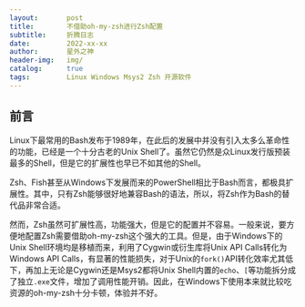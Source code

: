 ```yaml
---
layout:       post
title:        不借助oh-my-zsh进行Zsh配置
subtitle:     折腾日志
date:         2022-xx-xx
author:       星外之神
header-img:   img/
catalog:      true
tags:         Linux Windows Msys2 Zsh 开源软件
---
```


## 前言

Linux下最常用的Bash发布于1989年，在此后的发展中并没有引入太多么革命性的功能，已经是一个十分古老的Unix Shell了。虽然它仍然是众Linux发行版预装最多的Shell，但是它的扩展性也早已不如其他的Shell。

Zsh、Fish甚至从Windows下发展而来的PowerShell相比于Bash而言，都极具扩展性。其中，只有Zsh能够很好地兼容Bash的语法，所以，将Zsh作为Bash的替代品非常合适。

然而，Zsh虽然可扩展性高，功能强大，但是它的配置并不容易。一般来说，要方便地配置Zsh需要借助oh-my-zsh这个强大的工具。但是，由于Windows下的Unix Shell环境均是移植而来，利用了Cygwin或衍生库将Unix API Calls转化为Windows API Calls，有显著的性能损失，对于Unix的`fork()`API转化效率尤其低下，再加上无论是Cygwin还是Msys2都将Unix Shell内置的`echo`、`[`等功能拆分成了独立`.exe`文件，增加了调用性能开销。因此，在Windows下使用本来就比较吃资源的oh-my-zsh十分卡顿，体验并不好。

